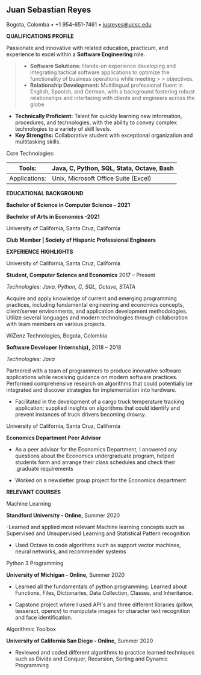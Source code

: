 ## Juan Sebastian Reyes

Bogota, Colomba • +1 954-651-7461 • jusreyes@ucsc.edu

**QUALIFICATIONS PROFILE**

Passionate and innovative with related education, practicum, and experience to excel within a **Software Engineering** role.

> - **Software Solutions:** Hands-on experience developing and integrating tactical software applications to optimize the functionality of business operations while meeting > > objectives.
> - **Relationship Development:** Multilingual professional fluent in English, Spanish, and German, with a background fostering robust relationships and interfacing with clients and engineers across the globe.
- **Technically Proficient:** Talent for quickly learning new information, procedures, and technologies, with the ability to convey complex technologies to a variety of skill levels.
- **Key Strengths:** Collaborative student with exceptional organization and multitasking skills.

Core Technologies:

| Tools: | Java, C, Python, SQL, Stata, Octave, Bash |
| --- | --- |
| Applications: | Unix, Microsoft Office Suite (Excel) |

**EDUCATIONAL BACKGROUND**

**Bachelor of Science in Computer Science – 2021**

**Bachelor of Arts in Economics -2021**

University of California, Santa Cruz, California

**Club Member | Society of Hispanic Professional Engineers**

**EXPERIENCE HIGHLIGHTS**

University of California, Santa Cruz, California

**Student, Computer Science and Economics** 2017 – Present

_Technologies: Java, Python, C, SQL, Octave, STATA_

Acquire and apply knowledge of current and emerging programming practices, including fundamental engineering and economics concepts, client/server environments, and application development methodologies. Utilize several languages and modern technologies through collaboration with team members on various projects.

WiZenz Technologies, Bogota, Colombia

**Software Developer (Internship),** 2018 – 2018

_Technologies: Java_

Partnered with a team of programmers to produce innovative software applications while receiving guidance on modern software practices. Performed comprehensive research on algorithms that could potentially be integrated and discover strategies for implementation into hardware.

- Facilitated in the development of a cargo truck temperature tracking application; supplied insights on algorithms that could identify and prevent instances of truck drivers becoming drowsy.

University of California, Santa Cruz, California

**Economics Department Peer Advisor**

- As a peer advisor for the Economics Department, I answered any questions about the Economics undergraduate program, helped students form and arrange their class schedules and check their .graduate requirements

- Worked on a newsletter group project for the Economics department

**RELEVANT COURSES**

Machine Learning

**Standford University - Online,** Summer 2020

-Learned and applied most relevant Machine learning concepts such as Supervised and Unsupervised Learning and Statistical Pattern recognition

- Used Octave to code algorithms such as support vector machines, neural networks, and recommender systems

Python 3 Programming

**University of Michigan - Online,** Summer 2020

- Learned all the fundamentals of python programming. Learned about Functions, Files, Dictionaries, Data Collection, Classes, and Inheritance.

- Capstone project where I used API&#39;s and three different libraries (pillow, tesseract, opencv) to manipulate images for character text recognition and face identification.

Algorithmic Toolbox

**University of California San Diego - Online,** Summer 2020

- Reviewed and coded different algorithms to practice learned techniques such as Divide and Conquer, Recursion, Sorting and Dynamic Programming
